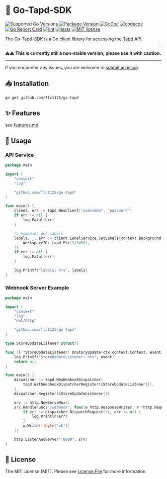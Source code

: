 # 🚀 Go-Tapd-SDK

![Supported Go Versions](https://img.shields.io/badge/Go-%3E%3D1.18-blue)
[![Package Version](https://badgen.net/github/release/flc1125/go-tapd/stable)](https://github.com/flc1125/go-tapd/releases)
[![GoDoc](https://pkg.go.dev/badge/github.com/flc1125/go-tapd)](https://pkg.go.dev/github.com/flc1125/go-tapd)
[![codecov](https://codecov.io/gh/flc1125/go-tapd/graph/badge.svg?token=QPTHZ5L9GT)](https://codecov.io/gh/flc1125/go-tapd)
[![Go Report Card](https://goreportcard.com/badge/github.com/flc1125/go-tapd)](https://goreportcard.com/report/github.com/flc1125/go-tapd)
[![lint](https://github.com/flc1125/go-tapd/actions/workflows/lint.yml/badge.svg)](https://github.com/flc1125/go-tapd/actions/workflows/lint.yml)
[![tests](https://github.com/flc1125/go-tapd/actions/workflows/test.yml/badge.svg)](https://github.com/flc1125/go-tapd/actions/workflows/test.yml)
[![MIT license](https://img.shields.io/badge/license-MIT-brightgreen.svg)](https://opensource.org/licenses/MIT)

The Go-Tapd-SDK is a Go client library for accessing the [Tapd API](https://www.tapd.cn/). 

---

⚠️⚠️ **This is currently still a non-stable version; please use it with caution.** 

---

If you encounter any issues, you are welcome to [submit an issue](https://github.com/flc1125/go-tapd/issues/new).

## 📥 Installation

```bash
go get github.com/flc1125/go-tapd
```

## ✨ Features

see [features.md](features.md)

## 🔧 Usage

### API Service

```go
package main

import (
	"context"
	"log"

	"github.com/flc1125/go-tapd"
)

func main() {
	client, err := tapd.NewClient("username", "password")
	if err != nil {
		log.Fatal(err)
	}

	// example: get labels
	labels, _, err := client.LabelService.GetLabels(context.Background(), &tapd.GetLabelsRequest{
		WorkspaceID: tapd.Ptr(123456),
	})
	if err != nil {
		log.Fatal(err)
	}

	log.Printf("labels: %+v", labels)
}
```

### Webhook Server Example

```go
package main

import (
	"context"
	"log"
	"net/http"

	"github.com/flc1125/go-tapd"
)

type StoreUpdateListener struct{}

func (l *StoreUpdateListener) OnStoryUpdate(ctx context.Context, event *tapd.StoryUpdateEvent) error {
	log.Printf("StoreUpdateListener: %+v", event)
	return nil
}

func main() {
	dispatcher := tapd.NewWebhookDispatcher(
		tapd.WithWebhookDispatcherRegister(&StoreUpdateListener{}),
	)
	dispatcher.Register(&StoreUpdateListener{})

	srv := http.NewServeMux()
	srv.HandleFunc("/webhook", func(w http.ResponseWriter, r *http.Request) {
		if err := dispatcher.DispatchRequest(r); err != nil {
			log.Println(err)
		}
		w.Write([]byte("ok"))
	})

	http.ListenAndServe(":8080", srv)
}
```

## 📜 License

The MIT License (MIT). Please see [License File](LICENSE) for more information.
